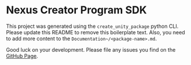 # Nexus Creator Program SDK

This project was generated using the `create_unity_package`
python CLI. Please update this README to remove this
boilerplate text. Also, you need to add more content to
the `Documentation~/<package-name>.md`.

Good luck on your development. Please file any issues you
find on the
[GitHub Page](https://github.com/ShiJbey/create_unity_package).